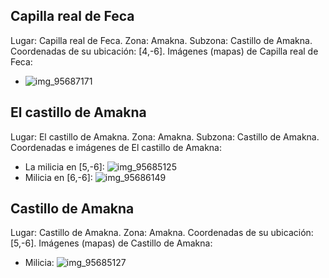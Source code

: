 ## Capilla real de Feca
Lugar: Capilla real de Feca.
Zona: Amakna.
Subzona: Castillo de Amakna.
Coordenadas de su ubicación: [4,-6].
Imágenes (mapas) de Capilla real de Feca:
- ![img_95687171](https://media.discordapp.net/attachments/1115311447145193482/1115371154509676664/95687171.jpg)

## El castillo de Amakna
Lugar: El castillo de Amakna.
Zona: Amakna.
Subzona: Castillo de Amakna.
Coordenadas e imágenes de El castillo de Amakna:
- La milicia en [5,-6]: ![img_95685125](https://media.discordapp.net/attachments/1115311447145193482/1115371122595201106/95685125.jpg)
- Milicia en [6,-6]: ![img_95686149](https://media.discordapp.net/attachments/1115311447145193482/1115371151514927195/95686149.jpg)

## Castillo de Amakna
Lugar: Castillo de Amakna.
Zona: Amakna.
Coordenadas de su ubicación: [5,-6].
Imágenes (mapas) de Castillo de Amakna:
- Milicia: ![img_95685127](https://media.discordapp.net/attachments/1115311447145193482/1115371124499423242/95685127.jpg)